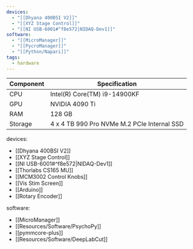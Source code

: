 ```yaml
---
devices:
  - "[[Dhyana 400BSI V2]]"
  - "[[XYZ Stage Control]]"
  - "[[NI USB-6001#^f8e572|NIDAQ-Dev1]]"
software:
  - "[[MicroManager]]"
  - "[[PycroManager]]"
  - "[[Python/Napari]]"
tags:
  - hardware
---
```


| Component | Specification                               |
| --------- | ------------------------------------------- |
| CPU       | Intel(R) Core(TM) i9-14900KF                |
| GPU       | NVIDIA 4090 Ti                              |
| RAM       | 128 GB                                      |
| Storage   | 4 x 4 TB 990 Pro NVMe M.2 PCIe Internal SSD |

devices:
  - [[Dhyana 400BSI V2]]
  - [[XYZ Stage Control]]
  - [[NI USB-6001#^f8e572|NIDAQ-Dev1]]
  - [[Thorlabs CS165 MU]]
  - [[MCM3002 Control Knobs]]
  - [[Vis Stim Screen]]
  - [[Arduino]]
  - [[Rotary Encoder]]

software:
  - [[MicroManager]]
  - [[Resources/Software/PsychoPy]]
  - [[pymmcore-plus]]
  - [[Resources/Software/DeepLabCut]]
